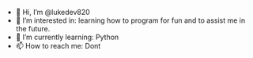 - 👋 Hi, I’m @lukedev820
- 👀 I’m interested in: learning how to program for fun and to assist me in the future.
- 🌱 I’m currently learning: Python
- 📫 How to reach me: Dont

<!---
lukedev820/lukedev820 is a ✨ special ✨ repository because its `README.md` (this file) appears on your GitHub profile.
You can click the Preview link to take a look at your changes.
--->
